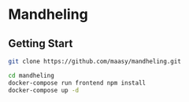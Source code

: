 # Mandheling

## Getting Start

```sh
git clone https://github.com/maasy/mandheling.git
```

```sh
cd mandheling
docker-compose run frontend npm install
docker-compose up -d
```
